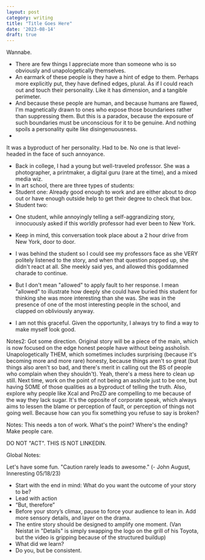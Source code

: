 ```yaml
---
layout: post
category: writing
title: "Title Goes Here"
date: '2023-08-14'
draft: true
---
```


Wannabe.

- There are few things I appreciate more than someone who is so obviously and unapologetically themselves. 
- An earmark of these people is they have a hint of edge to them. Perhaps more explicitly put, they have defined edges, plural. As if I could reach out and touch their personality. Like it has dimension, and a tangible perimeter. 
- And because these people are human, and because humans are flawed, I'm magnetically drawn to ones who expose those boundariees rather than suppressing them. But this is a paradox, because the exposure of such boundaries must be unconscious for it to be genuine. And nothing spoils a personality quite like disingenuousness.
- 

It was a byproduct of her personality. Had to be. No one is that level-headed in the face of such annoyance.

- Back in college, I had a young but well-traveled professor. She was a photographer, a printmaker, a digital guru (rare at the time), and a mixed media wiz. 
- In art school, there are three types of students: 
- Student one: Already good enough to work and are either about to drop out or have enough outside help to get their degree to check that box.
- Student two: 
<!-- I got stuck there - trying to describe how annoying students are one of the staples of art school undergrads -->
- One student, while annoyingly telling a self-aggrandizing story, innocuously asked if this worldly professor had ever been to New York. 
- Keep in mind, this conversation took place about a 2 hour drive from New York, door to door.
- I was behind the student so I could see my professors face as she VERY politely listened to the story, and when that question popped up, she didn't react at all. She meekly said yes, and allowed this goddamned charade to continue. 
- But I don't mean "allowed" to apply fault to her response. I mean "allowed" to illustrate how deeply she could have buried this student for thinking she was more interesting than she was. She was in the presence of one of the most interesting people in the school, and clapped on obliviously anyway.

- I am not this graceful. Given the opportunity, I always try to find a way to make myself look good. 

Notes2: Got some direction. Original story will be a piece of the main, which is now focused on the edge honest people have without being assholish. Unapologetically THEM, which sometimes includes surprising (because it's becoming more and more rare) honesty, because things aren't so great (but things also aren't so bad, and there's merit in calling out the BS of people who complain when they shouldn't). Yeah, there's a mess here to clean up still. Next time, work on the point of not being an asshole just to be one, but having SOME of those qualities as a byproduct of telling the truth. Also, explore why people like Xcal and ProZD are compelling to me because of the way they lack sugar. It's the opposite of corporate speak, which always aims to lessen the blame or perception of fault, or perception of things not going well. Because how can you fix something you refuse to say is broken?

Notes: This needs a ton of work. What's the point? Where's the ending? Make people care.

DO NOT "ACT". THIS IS NOT LINKEDIN.

Global Notes:

Let's have some fun. "Caution rarely leads to awesome." (- John August, Inneresting 05/18/23)

- Start with the end in mind: What do you want the outcome of your story to be?
- Lead with action
- “But, therefore”
- Before your story’s climax, pause to force your audience to lean in. Add more sensory details, and layer on the drama.
- The entire story should be designed to amplify one moment. (Van Neistat in "Details" is simply swapping the logo on the grill of his Toyota, but the video is gripping because of the structured buildup)
- What did we learn?
- Do you, but be consistent.
